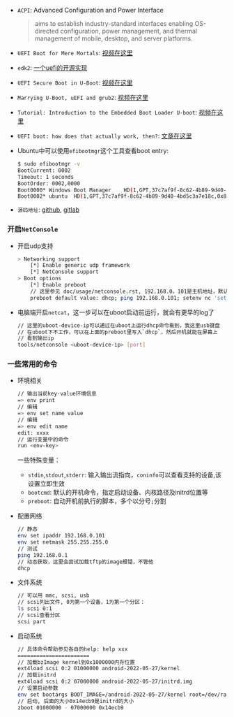 - `ACPI`: Advanced Configuration and Power Interface
  > aims to establish
industry-standard interfaces enabling OS-directed configuration, power
management, and thermal management of mobile, desktop, and server platforms.

- `UEFI Boot for Mere Mortals`: [视频在这里](https://www.youtube.com/watch?v=6jt1nNWAwEk)
- `edk2`: [一个uefi的开源实现](https://github.com/tianocore/edk2)
- `UEFI Secure Boot in U-Boot`: [视频在这里](https://www.youtube.com/watch?v=VnsF3uRZzNk)
- `Marrying U-Boot, uEFI and grub2`: [视频在这里](https://www.youtube.com/watch?v=qJAkJ3nmWgM)
- `Tutorial: Introduction to the Embedded Boot Loader U-boot`: [视频在这里](https://www.youtube.com/watch?v=INWghYZH3hI)
- `UEFI boot: how does that actually work, then?`: [文章在这里](https://www.happyassassin.net/posts/2014/01/25/uefi-boot-how-does-that-actually-work-then/)
- Ubuntu中可以使用`efibootmgr`这个工具查看boot entry:
  ```bash
  $ sudo efibootmgr -v
  BootCurrent: 0002
  Timeout: 1 seconds
  BootOrder: 0002,0000
  Boot0000* Windows Boot Manager	HD(1,GPT,37c7af9f-8c62-4b89-9d40-4bd5c3a7e18c,0x800,0x32000)/File(\EFI\MICROSOFT\BOOT\BOOTMGFW.EFI)WINDOWS.........x...B.C.D.O.B.J.E.C.T.=.{.9.d.e.a.8.6.2.c.-.5.c.d.d.-.4.e.7.0.-.a.c.c.1.-.f.3.2.b.3.4.4.d.4.7.9.5.}...a................
  Boot0002* ubuntu	HD(1,GPT,37c7af9f-8c62-4b89-9d40-4bd5c3a7e18c,0x800,0x32000)/File(\EFI\UBUNTU\SHIMX64.EFI)
  ```
- `源码地址`: [github](https://github.com/u-boot/u-boot), [gitlab](https://source.denx.de/u-boot/u-boot)
### 开启`NetConsole`
- 开启udp支持
  ```bash
  > Networking support 
      [*] Enable generic udp framework
      [*] NetConsole support
  > Boot options
      [*] Enable preboot
      // 这里参见 doc/usage/netconsole.rst, 192.168.0。101是主机地址，默认使用6666为输入输出端口号
      preboot default value: dhcp; ping 192.168.0.101; setenv nc 'setenv stdout nc;setenv stdin nc'; setenv ncip 192.168.0.101; run nc
  ```
- 电脑端开启`netcat`，这一步可以在uboot启动前运行，就会有更早的log了
  ```bash
  // 这里的uboot-device-ip可以通过在uboot上运行dhcp命令看到，我这里usb键盘
  // 在uboot下不工作，可以在上面的preboot里写入`dhcp`，然后开机就能在屏幕上
  // 看到输出ip
  tools/netconsole <uboot-device-ip> [port]
  ```
### 一些常用的命令
- 环境相关
  ```bash
  // 输出当前key-value环境信息
  => env print
  // 编辑
  => env set name value
  // 编辑
  => env edit name
  edit: xxxx
  // 运行变量中的命令
  run <env-key>
  ```
  一些特殊变量：
  - `stdin`,`stdout`,`stderr`: 输入输出流指向，`coninfo`可以查看支持的设备,该设置立即生效
  - `bootcmd`: 默认的开机命令，指定启动设备、内核路径及initrd位置等
  - `preboot`: 自动开机前执行的脚本，多个以分号`;`分割

- 配置网络
  ```bash
  // 静态
  env set ipaddr 192.168.0.101
  env set netmask 255.255.255.0
  // 测试
  ping 192.168.0.1
  // 动态获取，这里会尝试加载tftp的image报错，不管他
  dhcp
  ```
- 文件系统
  ```bash
  // 可以用 mmc, scsi, usb
  // scsi列出文件, 0为第一个设备，1为第一个分区：
  ls scsi 0:1
  // scsi查看分区
  scsi part
  ```
- 启动系统
  ```bash
  // 具体命令帮助参见各自的help: help xxx
  =======================
  // 加载bzImage kernel到0x1000000内存位置
  ext4load scsi 0:2 01000000 android-2022-05-27/kernel
  // 加载initrd
  ext4load scsi 0:2 07000000 android-2022-05-27/initrd.img
  // 设置启动参数
  env set bootargs BOOT_IMAGE=/android-2022-05-27/kernel root=/dev/ram0 androidboot.hardware=android_x86_64
  // 启动, 后面的大小0x14ecb9是initrd的大小
  zboot 01000000 - 07000000 0x14ecb9
  ```